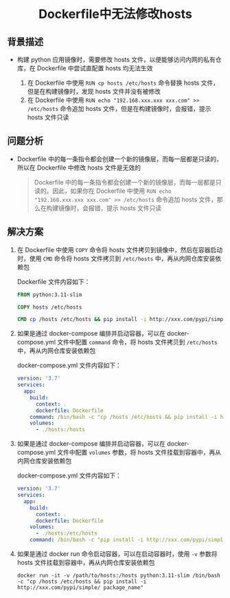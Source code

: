 # <center>Dockerfile中无法修改hosts

## 背景描述
- 构建 python 应用镜像时，需要修改 hosts 文件，以便能够访问内网的私有仓库，在 Dockerfile 中尝试直配置 hosts 均无法生效

    1. 在 Dockerfile 中使用 `RUN cp hosts /etc/hosts` 命令替换 hosts 文件，但是在构建镜像时，发现 hosts 文件并没有被修改
    2. 在 Dockerfile 中使用 `RUN echo "192.168.xxx.xxx xxx.com" >> /etc/hosts` 命令追加 hosts 文件，但是在构建镜像时，会报错，提示 hosts 文件只读

## 问题分析
- Dockerfile 中的每一条指令都会创建一个新的镜像层，而每一层都是只读的，所以在 Dockerfile 中修改 hosts 文件是无效的

    > Dockerfile 中的每一条指令都会创建一个新的镜像层，而每一层都是只读的。因此，如果你在 Dockerfile 中使用 `RUN echo "192.168.xxx.xxx xxx.com" >> /etc/hosts` 命令追加 hosts 文件，那么在构建镜像时，会报错，提示 hosts 文件只读

## 解决方案

1. 在 Dockerfile 中使用 `COPY` 命令将 hosts 文件拷贝到镜像中，然后在容器启动时，使用 `CMD` 命令将 hosts 文件拷贝到 `/etc/hosts` 中，再从内网仓库安装依赖包

    Dockerfile 文件内容如下：

    ```dockerfile
    FROM python:3.11-slim

    COPY hosts /etc/hosts

    CMD cp /hosts /etc/hosts && pip install -i http://xxx.com/pypi/simple/ package_name
    ```
2. 如果是通过 docker-compose 编排并启动容器，可以在 docker-compose.yml 文件中配置 `command` 命令，将 hosts 文件拷贝到 `/etc/hosts` 中，再从内网仓库安装依赖包

    docker-compose.yml 文件内容如下：

    ```yaml
    version: '3.7'
    services:
      app:
        build:
          context: .
          dockerfile: Dockerfile
        command: /bin/bash -c "cp /hosts /etc/hosts && pip install -i http://xxx.com/pypi/simple/ package_name"
        volumes:
          - ./hosts:/hosts
    ```
3. 如果是通过 docker-compose 编排并启动容器，可以在 docker-compose.yml 文件中配置 `volumes` 参数，将 hosts 文件挂载到容器中，再从内网仓库安装依赖包

    docker-compose.yml 文件内容如下：

    ```yaml
    version: '3.7'
    services:
      app:
        build:
          context: .
          dockerfile: Dockerfile
        volumes:
          - ./hosts:/etc/hosts
        command: /bin/bash -c "pip install -i http://xxx.com/pypi/simple/ package_name && python app.py"
    ```
4. 如果是通过 docker run 命令启动容器，可以在启动容器时，使用 `-v` 参数将 hosts 文件挂载到容器中，再从内网仓库安装依赖包

    ```shell
    docker run -it -v /path/to/hosts:/hosts python:3.11-slim /bin/bash -c "cp /hosts /etc/hosts && pip install -i http://xxx.com/pypi/simple/ package_name"
    ```